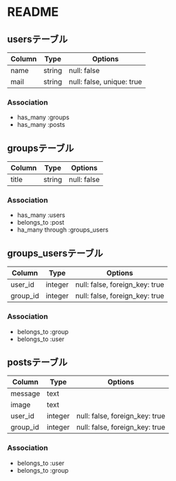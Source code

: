 # README

## usersテーブル

|Column  |Type   |Options |
|--------|-------|--------|
|name    |string |null: false|
|mail    |string |null: false, unique: true|

### Association
- has_many :groups
- has_many :posts

## groupsテーブル

|Column  |Type   |Options |
|--------|-------|--------|
|title   |string |null: false|

### Association
- has_many   :users
- belongs_to :post
- ha_many through :groups_users

## groups_usersテーブル

|Column  |Type   |Options |
|--------|-------|--------|
|user_id |integer|null: false, foreign_key: true|
|group_id|integer|null: false, foreign_key: true|

### Association
- belongs_to :group
- belongs_to :user

## postsテーブル
|Column  |Type   |Options |
|--------|-------|--------|
|message |text   ||
|image   |text   ||
|user_id |integer|null: false, foreign_key: true|
|group_id|integer|null: false, foreign_key: true|

### Association
- belongs_to :user
- belongs_to :group